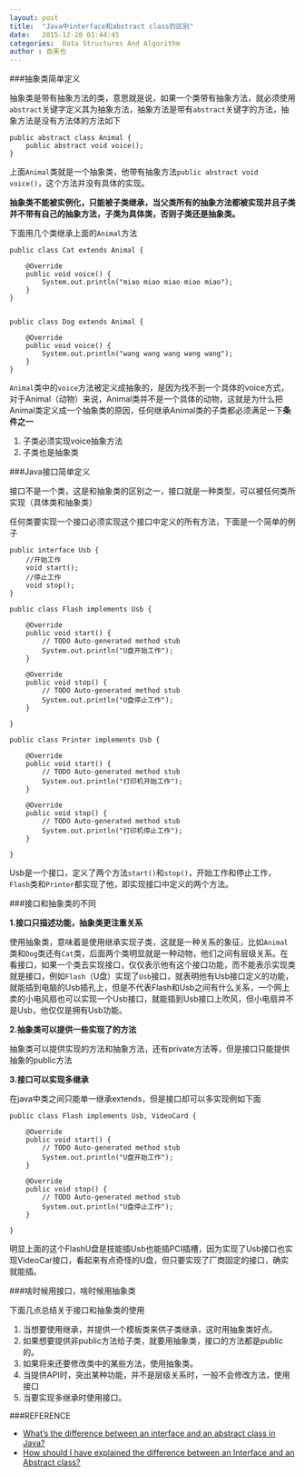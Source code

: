 ```yaml
---
layout: post
title:  "Java中interface和abstract class的区别"
date:   2015-12-20 01:44:45
categories:  Data Structures And Algorithm
author : 自来也
---
```



###抽象类简单定义

抽象类是带有抽象方法的类，意思就是说，如果一个类带有抽象方法，就必须使用`abstract`关键字定义其为抽象方法，抽象方法是带有`abstract`关键字的方法，抽象方法是没有方法体的方法如下

	public abstract class Animal {
	    public abstract void voice();
	}

上面`Animal`类就是一个抽象类，他带有抽象方法`public abstract void voice()`，这个方法并没有具体的实现。

**抽象类不能被实例化，只能被子类继承，当父类所有的抽象方法都被实现并且子类并不带有自己的抽象方法，子类为具体类，否则子类还是抽象类。**

下面用几个类继承上面的`Animal`方法

	public class Cat extends Animal {

	    @Override
	    public void voice() {
	        System.out.println("miao miao miao miao miao");
	    }
	}


	public class Dog extends Animal {

	    @Override
	    public void voice() {
	        System.out.println("wang wang wang wang wang");
	    }
	}


`Animal`类中的`voice`方法被定义成抽象的，是因为找不到一个具体的voice方式，对于Animal（动物）来说，Animal类并不是一个具体的动物，这就是为什么把Animal类定义成一个抽象类的原因，任何继承Animal类的子类都必须满足一下**条件之一**

1. 子类必须实现voice抽象方法
2. 子类也是抽象类


###Java接口简单定义

接口不是一个类，这是和抽象类的区别之一，接口就是一种类型，可以被任何类所实现（具体类和抽象类）

任何类要实现一个接口必须实现这个接口中定义的所有方法，下面是一个简单的例子

	public interface Usb {
		//开始工作
		void start();
		//停止工作
		void stop();
	}

	public class Flash implements Usb {

		@Override
		public void start() {
			// TODO Auto-generated method stub
			System.out.println("U盘开始工作");
		}

		@Override
		public void stop() {
			// TODO Auto-generated method stub
			System.out.println("U盘停止工作");
		}

	}
	
	public class Printer implements Usb {

		@Override
		public void start() {
			// TODO Auto-generated method stub
			System.out.println("打印机开始工作");
		}

		@Override
		public void stop() {
			// TODO Auto-generated method stub
			System.out.println("打印机停止工作");
		}

	}


Usb是一个接口，定义了两个方法`start()`和`stop()`，开始工作和停止工作，`Flash`类和`Printer`都实现了他，即实现接口中定义的两个方法。





###接口和抽象类的不同


**1.接口只描述功能，抽象类更注重关系**

使用抽象类，意味着是使用继承实现子类，这就是一种关系的象征，比如`Animal`类和`Dog`类还有`Cat`类，后面两个类明显就是一种动物，他们之间有层级关系。在看接口，如果一个类去实现接口，仅仅表示他有这个接口功能，而不能表示实现类就是接口，例如`Flash`（U盘）实现了`Usb`接口，就表明他有Usb接口定义的功能，就能插到电脑的Usb插孔上，但是不代表Flash和Usb之间有什么关系，一个网上卖的小电风扇也可以实现一个Usb接口，就能插到Usb接口上吹风，但小电扇并不是Usb，他仅仅是拥有Usb功能。

**2.抽象类可以提供一些实现了的方法**

抽象类可以提供实现的方法和抽象方法，还有private方法等，但是接口只能提供抽象的public方法

**3.接口可以实现多继承**

在java中类之间只能单一继承extends，但是接口却可以多实现例如下面 

	public class Flash implements Usb, VideoCard {

		@Override
		public void start() {
			// TODO Auto-generated method stub
			System.out.println("U盘开始工作");
		}

		@Override
		public void stop() {
			// TODO Auto-generated method stub
			System.out.println("U盘停止工作");
		}

	}

明显上面的这个FlashU盘是技能插Usb也能插PCI插槽，因为实现了Usb接口也实现VideoCar接口，看起来有点奇怪的U盘，但只要实现了厂商固定的接口，确实就能插。


###啥时候用接口，啥时候用抽象类

下面几点总结关于接口和抽象类的使用

1. 当想要使用继承，并提供一个模板类来供子类继承，这时用抽象类好点。
2. 如果想要提供非public方法给子类，就要用抽象类，接口的方法都是public的。
3. 如果将来还要修改类中的某些方法，使用抽象类。
4. 当提供API时，突出某种功能，并不是层级关系时，一般不会修改方法，使用接口
5. 当要实现多继承时使用接口。



###REFERENCE

- [What’s the difference between an interface and an abstract class in Java?](http://www.programmerinterview.com/index.php/java-questions/interface-vs-abstract-class/)
- [How should I have explained the difference between an Interface and an Abstract class?](http://stackoverflow.com/questions/18777989/how-should-i-have-explained-the-difference-between-an-interface-and-an-abstract)